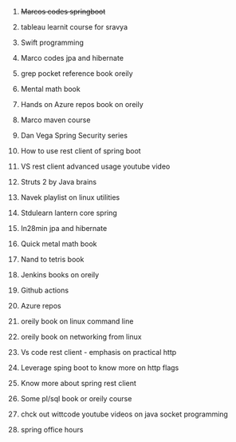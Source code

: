 1. ~~Marcos codes springboot~~
1. tableau learnit course for sravya
1. Swift programming
1. Marco codes jpa and hibernate
1. grep pocket reference book oreily
1. Mental math book
1. Hands on Azure repos book on oreily
1. Marco maven course

1. Dan Vega Spring Security series
1. How to use rest client of spring boot
1. VS rest client advanced usage youtube video
1. Struts 2 by Java brains

1. Navek playlist on linux utilities

1. Stdulearn lantern core spring
1. In28min jpa and hibernate
1. Quick metal math book
1. Nand to tetris book
1. Jenkins books on oreily
1. Github actions
1. Azure repos
1. oreily book on linux command line
1. oreily book on networking from linux
1. Vs code rest client - emphasis on practical http
1. Leverage sping boot to know more on http flags
1. Know more about spring rest client
1. Some pl/sql book or oreily course
1. chck out wittcode youtube videos on java socket programming
1. spring office hours
